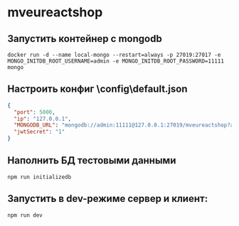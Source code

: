 # mveureactshop

## Запустить контейнер с mongodb
`docker run -d --name local-mongo --restart=always -p 27019:27017 -e MONGO_INITDB_ROOT_USERNAME=admin -e MONGO_INITDB_ROOT_PASSWORD=11111 mongo`

## Настроить конфиг \config\default.json
```json
{
  "port": 5000,
  "ip": "127.0.0.1",
  "MONGODB_URL": "mongodb://admin:11111@127.0.0.1:27019/mveureactshop?authSource=admin",
  "jwtSecret": "1"
}
```

## Наполнить БД тестовыми данными
`npm run initializedb`

## Запустить в dev-режиме сервер и клиент:
`npm run dev`
